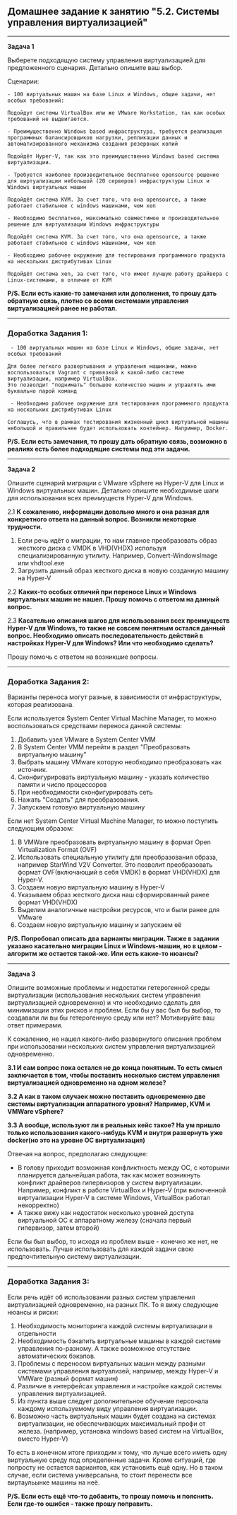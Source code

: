 ## Домашнее задание к занятию "5.2. Системы управления виртуализацией"
___
**Задача 1**

Выберете подходящую систему управления виртуализацией для предложенного сценария. Детально опишите ваш выбор.

Сценарии:

    - 100 виртуальных машин на базе Linux и Windows, общие задачи, нет особых требований:
    
    Подойдут системы VirtualBox или же VMware Workstation, так как особых требований не выдвигается.
    
    - Преимущественно Windows based инфраструктура, требуется реализация программных балансировщиков нагрузки, репликации данных и автоматизированного механизма создания резервных копий 
    
    Подойдёт Hyper-V, так как это преимущественно Windows based система виртуализации.
    
    - Требуется наиболее производительное бесплатное opensource решение для виртуализации небольшой (20 серверов) инфраструктуры Linux и Windows виртуальных машин 
    
    Подойдёт система KVM. За счет того, что она opensource, а также работает стабильнее с windows машинами, чем xen 
    
    - Необходимо бесплатное, максимально совместимое и производительное решение для виртуализации Windows инфраструктуры
      
    Подойдёт система KVM. За счет того, что она opensource, а также работает стабильнее с windows машинами, чем xen 
    
    - Необходимо рабочее окружение для тестирования программного продукта на нескольких дистрибутивах Linux
    
    Подойдёт система xen, за счет того, что имеет лучшую работу драйвера с Linux-системами, в отличие от KVM

**P/S. Если есть какие-то замечания или дополнения, то прошу дать обратную связь, плотно со всеми системами управления виртуализацией ранее не работал.**
___
### Доработка Задания 1:

     - 100 виртуальных машин на базе Linux и Windows, общие задачи, нет особых требований
    
    Для более легкого развертывания и управления машинами, можно воспользоваться Vagrant с привязкой к какой-либо системе виртуализации, например VirtualBox.
    Это позволдит "поднимать" большое количество машин и управлять ими буквально парой команд
    
     - Необходимо рабочее окружение для тестирования программного продукта на нескольких дистрибутивах Linux
    
    Соглашусь, что в рамках тестирования жизненный цикл виртуальной машины небольшой и правильнее будет использовать контейнер. Например, Docker.

**P/S. Если есть замечания, то прошу дать обратную связь, возможно в реалиях есть более подходящие системы под эти задачи.**
___
**Задача 2**

Опишите сценарий миграции с VMware vSphere на Hyper-V для Linux и Windows виртуальных машин. 
Детально опишите необходимые шаги для использования всех преимуществ Hyper-V для Windows.

2.1 **К сожалению, информации довольно много и она разная для конкретного ответа на данный вопрос. Возникли некоторые трудности.**

1. Если речь идёт о миграции, то нам главное преобразовать образ жесткого диска с VMDK в VHD(VHDX) используя специализированную утилиту. Например, Convert-WindowsImage или vhdtool.exe
2. Загрузить данный образ жесткого диска в новую созданную машину на Hyper-V

2.2 **Каких-то особых отличий при переносе Linux и Windows виртуальных машин не нашел. Прошу помочь с ответом на данный вопрос.**

2.3 **Касательно описания шагов для использования всех преимуществ Hyper-V для Windows, то также не совсем понятным остался данный вопрос. Необходимо описать последовательность действий в настройках Hyper-V для Windows? Или что необходимо сделать?**

Прошу помочь с ответом на возникшие вопросы.
___
### Доработка Задания 2:
Варианты переноса могут разные, в зависимости от инфраструктуры, которая реализована.

Если используется System Center Virtual Machine Manager, то можно воспользоваться средствами переноса данной системы:
1. Добавить узел VMware в System Center VMM
2. В System Center VMM перейти в раздел "Преобразовать виртуальную машину"
3. Выбрать машину VMware которую необходимо преобразовать как источник.
4. Сконфигурировать виртуальную машину - указать количество памяти и число процессоров
5. При необходимости сконфигурировать сеть
6. Нажать "Создать" для преобразования.
7. Запускаем готовую виртуальную машину

Если нет System Center Virtual Machine Manager, то можно поступить следующим образом:
1. В VMWare преобразовать виртуальную машину в формат  Open Virtualization Format (OVF)
2. Использовать специальную утилиту для преобразования образа, например  StarWind V2V Converter.
Это позволит преобразовать формат OVF(включающий в себя VMDK) в формат VHD(VHDX) для Hyper-V.
3. Создаем новую виртуальную машину в Hyper-V
4. Указываем образ жесткого диска наш сформированный ранее формат VHD(VHDX)
5. Выделим аналогичные настройки ресурсов, что и были ранее для VMware
6. Создаем новую виртуальную машину и запускаем её

**P/S. Попробовал описать два варианты миграции. Также в задании указано касательно миграции Linux и Windows-машин, но в целом - алгоритм же остается такой-же. Или есть какие-то нюансы?**
___
**Задача 3**

Опишите возможные проблемы и недостатки гетерогенной среды виртуализации (использования нескольких систем управления виртуализацией одновременно) и что необходимо сделать для минимизации этих рисков и проблем. 
Если бы у вас был бы выбор, то создавали ли вы бы гетерогенную среду или нет? Мотивируйте ваш ответ примерами.

К сожалению, не нашел какого-либо развернутого описания проблем при использовании нескольких систем управления виртуализацией одновременно. 

**3.1 И сам вопрос пока остался не до конца понятным.
То есть смысл заключается в том, чтобы поставить несколько систем управления виртуализацией одновременно на одном железе?** 

**3.2 А как в таком случаек можно поставить одновременно две системы виртуализации аппаратного уровня? Например, KVM и VMWare vSphere?**

**3.3 А вообще, используют ли в реальных кейс такое? На ум пришло только использования какого-нибудь KVM и внутри развернуть уже docker(но это на уровне ОС виртуализация)**

Отвечая на вопрос, предполагаю следующее:

- В голову приходит возможная конфликтность между ОС, с которыми планируется дальнейшая работа, так как может возникнуть конфликт драйверов гипервизоров у систем виртуализации. 
Например, конфликт в работе VirtualBox и Hyper-V (при включенной виртуализации Hyper-V в системе Windows, VirtualBox работал некорректно)
- А также вижу как недостаток несколько уровней доступа виртуальной ОС к аппаратному железу (сначала первый гипервизор, затем второй)

Если бы был выбор, то исходя из проблем выше - конечно же нет, не использовать. Лучше использовать для каждой задачи свою предпочтительную систему виртуализации.

___
### Доработка Задания 3:

Если речь идёт об использовании разных систем управления виртуализацией одновременно, на разных ПК. То я вижу следующие нюансы и риски:
1. Необходимость мониторинга каждой системы виртуализации в отдельности
2. Необходимость бэкапить виртуальные машины в каждой системе управления по-разному. А также возможное отсутствие автоматических бэкапов.
3. Проблемы с переносом виртуальных машин между разными системами управления виртуализей, например, между Hyper-V и VMWare (разный формат машин)
4. Различие в интерфейсах управления и настройке каждой системы управления виртуализацией.
5. Из пункта выше следует дополнительное обучение персонала каждому используемому виду управления виртуализации.
6. Возможно часть виртуальных машин будет создана на системах виртуализации, не обеспечивающих максимальный профи от железа. (например, установка windows based систем на VirtualBox, вместо Hyper-V)

То есть в конечном итоге приходим к тому, что лучше всего иметь одну виртуальную среду под определенные задачи. Кроме ситуаций, где попросту не остается вариантов, как установить ещё одну. Но в таком случае, если система универсальна, то стоит перенести все виртаульынке машины на неё.


**P/S. Если есть ещё что-то добавить, то прошу помочь и пояснить. Если где-то ошибся - также прошу поправить.**